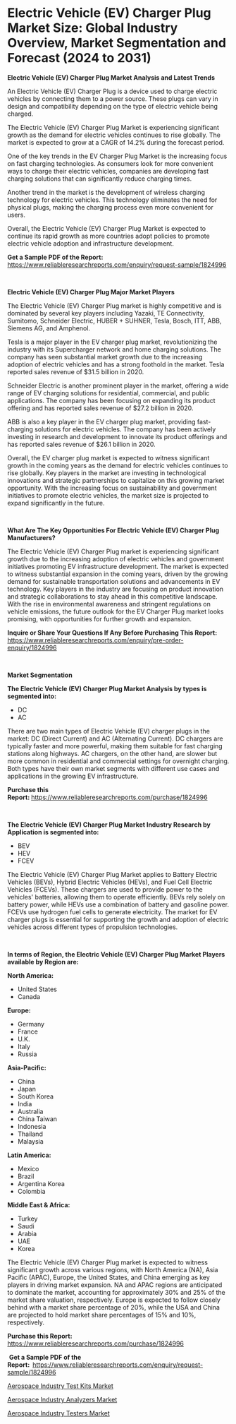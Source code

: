 <p><h1>Electric Vehicle (EV) Charger Plug Market Size: Global Industry Overview, Market Segmentation and Forecast (2024 to 2031)</h1></p><p><strong>Electric Vehicle (EV) Charger Plug Market Analysis and Latest Trends</strong></p>
<p><p>An Electric Vehicle (EV) Charger Plug is a device used to charge electric vehicles by connecting them to a power source. These plugs can vary in design and compatibility depending on the type of electric vehicle being charged.</p><p>The Electric Vehicle (EV) Charger Plug Market is experiencing significant growth as the demand for electric vehicles continues to rise globally. The market is expected to grow at a CAGR of 14.2% during the forecast period.</p><p>One of the key trends in the EV Charger Plug Market is the increasing focus on fast charging technologies. As consumers look for more convenient ways to charge their electric vehicles, companies are developing fast charging solutions that can significantly reduce charging times.</p><p>Another trend in the market is the development of wireless charging technology for electric vehicles. This technology eliminates the need for physical plugs, making the charging process even more convenient for users.</p><p>Overall, the Electric Vehicle (EV) Charger Plug Market is expected to continue its rapid growth as more countries adopt policies to promote electric vehicle adoption and infrastructure development.</p></p>
<p><strong>Get a Sample PDF of the Report:&nbsp;</strong> <a href="https://www.reliableresearchreports.com/enquiry/request-sample/1824996">https://www.reliableresearchreports.com/enquiry/request-sample/1824996</a></p>
<p>&nbsp;</p>
<p><strong>Electric Vehicle (EV) Charger Plug Major Market Players</strong></p>
<p><p>The Electric Vehicle (EV) Charger Plug market is highly competitive and is dominated by several key players including Yazaki, TE Connectivity, Sumitomo, Schneider Electric, HUBER + SUHNER, Tesla, Bosch, ITT, ABB, Siemens AG, and Amphenol.</p><p>Tesla is a major player in the EV charger plug market, revolutionizing the industry with its Supercharger network and home charging solutions. The company has seen substantial market growth due to the increasing adoption of electric vehicles and has a strong foothold in the market. Tesla reported sales revenue of $31.5 billion in 2020.</p><p>Schneider Electric is another prominent player in the market, offering a wide range of EV charging solutions for residential, commercial, and public applications. The company has been focusing on expanding its product offering and has reported sales revenue of $27.2 billion in 2020.</p><p>ABB is also a key player in the EV charger plug market, providing fast-charging solutions for electric vehicles. The company has been actively investing in research and development to innovate its product offerings and has reported sales revenue of $26.1 billion in 2020.</p><p>Overall, the EV charger plug market is expected to witness significant growth in the coming years as the demand for electric vehicles continues to rise globally. Key players in the market are investing in technological innovations and strategic partnerships to capitalize on this growing market opportunity. With the increasing focus on sustainability and government initiatives to promote electric vehicles, the market size is projected to expand significantly in the future.</p></p>
<p>&nbsp;</p>
<p><strong>What Are The Key Opportunities For Electric Vehicle (EV) Charger Plug Manufacturers?</strong></p>
<p><p>The Electric Vehicle (EV) Charger Plug market is experiencing significant growth due to the increasing adoption of electric vehicles and government initiatives promoting EV infrastructure development. The market is expected to witness substantial expansion in the coming years, driven by the growing demand for sustainable transportation solutions and advancements in EV technology. Key players in the industry are focusing on product innovation and strategic collaborations to stay ahead in this competitive landscape. With the rise in environmental awareness and stringent regulations on vehicle emissions, the future outlook for the EV Charger Plug market looks promising, with opportunities for further growth and expansion.</p></p>
<p><strong>Inquire or Share Your Questions If Any Before Purchasing This Report:</strong> <a href="https://www.reliableresearchreports.com/enquiry/pre-order-enquiry/1824996">https://www.reliableresearchreports.com/enquiry/pre-order-enquiry/1824996</a></p>
<p>&nbsp;</p>
<p><strong>Market Segmentation</strong></p>
<p><strong>The Electric Vehicle (EV) Charger Plug Market Analysis by types is segmented into:</strong></p>
<p><ul><li>DC</li><li>AC</li></ul></p>
<p><p>There are two main types of Electric Vehicle (EV) charger plugs in the market: DC (Direct Current) and AC (Alternating Current). DC chargers are typically faster and more powerful, making them suitable for fast charging stations along highways. AC chargers, on the other hand, are slower but more common in residential and commercial settings for overnight charging. Both types have their own market segments with different use cases and applications in the growing EV infrastructure.</p></p>
<p><strong>Purchase this Report:&nbsp;</strong><a href="https://www.reliableresearchreports.com/purchase/1824996">https://www.reliableresearchreports.com/purchase/1824996</a></p>
<p>&nbsp;</p>
<p><strong>The Electric Vehicle (EV) Charger Plug Market Industry Research by Application is segmented into:</strong></p>
<p><ul><li>BEV</li><li>HEV</li><li>FCEV</li></ul></p>
<p><p>The Electric Vehicle (EV) Charger Plug Market applies to Battery Electric Vehicles (BEVs), Hybrid Electric Vehicles (HEVs), and Fuel Cell Electric Vehicles (FCEVs). These chargers are used to provide power to the vehicles' batteries, allowing them to operate efficiently. BEVs rely solely on battery power, while HEVs use a combination of battery and gasoline power. FCEVs use hydrogen fuel cells to generate electricity. The market for EV charger plugs is essential for supporting the growth and adoption of electric vehicles across different types of propulsion technologies.</p></p>
<p>&nbsp;</p>
<p><strong>In terms of Region, the Electric Vehicle (EV) Charger Plug Market Players available by Region are:</strong></p>
<p>
    <p> <strong> North America: </strong>
        <ul>
            <li>United States</li>
            <li>Canada</li>
        </ul>
        </p> 
    <p> <strong> Europe: </strong>
        <ul>
            <li>Germany</li>
            <li>France</li>
            <li>U.K.</li>
            <li>Italy</li>
            <li>Russia</li>
        </ul>
        </p> 
    <p> <strong> Asia-Pacific: </strong>
        <ul>
            <li>China</li>
            <li>Japan</li>
            <li>South Korea</li>
            <li>India</li>
            <li>Australia</li>
            <li>China Taiwan</li>
            <li>Indonesia</li>
            <li>Thailand</li>
            <li>Malaysia</li>
        </ul>
        </p> 
    <p> <strong> Latin America: </strong>
        <ul>
            <li>Mexico</li>
            <li>Brazil</li>
            <li>Argentina Korea</li>
            <li>Colombia</li>
        </ul>
        </p> 
    <p> <strong> Middle East & Africa: </strong>
        <ul>
            <li>Turkey</li>
            <li>Saudi</li>
            <li>Arabia</li>
            <li>UAE</li>
            <li>Korea</li>
        </ul>
    </p>
    </p>
<p><p>The Electric Vehicle (EV) Charger Plug market is expected to witness significant growth across various regions, with North America (NA), Asia Pacific (APAC), Europe, the United States, and China emerging as key players in driving market expansion. NA and APAC regions are anticipated to dominate the market, accounting for approximately 30% and 25% of the market share valuation, respectively. Europe is expected to follow closely behind with a market share percentage of 20%, while the USA and China are projected to hold market share percentages of 15% and 10%, respectively.</p></p>
<p><strong>Purchase this Report: </strong><a href="https://www.reliableresearchreports.com/purchase/1824996">https://www.reliableresearchreports.com/purchase/1824996</a></p>
<p>&nbsp;<strong>Get a Sample PDF of the Report:&nbsp;&nbsp;</strong><a href="https://www.reliableresearchreports.com/enquiry/request-sample/1824996">https://www.reliableresearchreports.com/enquiry/request-sample/1824996</a></p>
<p><strong></strong></p>
<p><p><a href="https://view.publitas.com/reportprime-1/aerospace-industry-test-kits-market-offers-provide-insightful-data-for-the-time-period-from-2023-to-2030-and-also-provide-analysis-based-on-application-type-and-region/">Aerospace Industry Test Kits Market</a></p><p><a href="https://view.publitas.com/reportprime-1/insights-into-aerospace-industry-analyzers-market-size-analysing-market-share-trends-and-growth-from-2023-to-2030/">Aerospace Industry Analyzers Market</a></p><p><a href="https://view.publitas.com/reportprime-1/aerospace-industry-testers-market-size-growth-outlook-from-2023-to-2030-projecting-at-markets-trends-analysis-by-application-regional-outlook-and-revenue/">Aerospace Industry Testers Market</a></p></p>